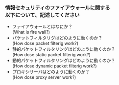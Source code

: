 ### 情報セキュリティのファイアウォールに関する<br />以下について、記述してください

* ファイアウォールとはなにか？<br />(What is fire wall?)
* パケットフィルタリグはどのように動くのか？<br />(How dose packet filterig work?)
* 静的パケットフィルタリングはどのように動くのか？<br />(How dose static packet filterig work?)
* 動的パケットフィルタリングはどのように動くのか？<br />(How dose dynamic packet filterig work?)
* プロキシサーバはどのように動くのか？<br />(How dose proxy server work?) 
